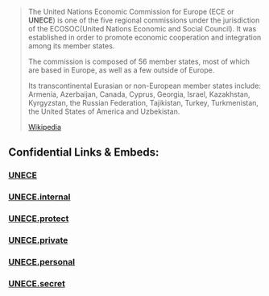 ﻿


> The United Nations Economic Commission for Europe (ECE or **UNECE**) is one of the five regional commissions under the jurisdiction of the ECOSOC(United Nations Economic and Social Council). 
> It was established in order to promote economic cooperation and integration among its member states.
>
> The commission is composed of 56 member states, 
> most of which are based in Europe, as well as a few outside of Europe. 
> 
> Its transcontinental Eurasian or non-European member states include: Armenia, Azerbaijan, Canada, Cyprus, Georgia, Israel, Kazakhstan, Kyrgyzstan, the Russian Federation, Tajikistan, Turkey, Turkmenistan, the United States of America and Uzbekistan.
>
> [Wikipedia](https://en.wikipedia.org/wiki/United%20Nations%20Economic%20Commission%20for%20Europe)



## Confidential Links & Embeds: 

### [UNECE](/_public/UN(United_Nations)/ECOSOC/UNECE.md) 

### [UNECE.internal](/_internal/UN(United_Nations)/ECOSOC/UNECE.internal.md) 

### [UNECE.protect](/_protect/UN(United_Nations)/ECOSOC/UNECE.protect.md) 

### [UNECE.private](/_private/UN(United_Nations)/ECOSOC/UNECE.private.md) 

### [UNECE.personal](/_personal/UN(United_Nations)/ECOSOC/UNECE.personal.md) 

### [UNECE.secret](/_secret/UN(United_Nations)/ECOSOC/UNECE.secret.md) 
